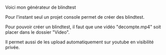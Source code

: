 Voici mon générateur de blindtest

Pour l'instant seul un projet console permet de créer des blindtest.

Pour pouvoir créer un blindtest, il faut que une vidéo "decompte.mp4" soit placer dans le dossier "Video".

Il permet aussi de les upload automatiquement sur youtube en visibilité privée.